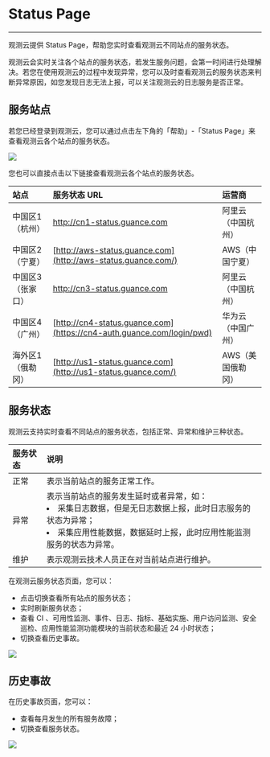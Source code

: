# Status Page
---

观测云提供 Status Page，帮助您实时查看观测云不同站点的服务状态。

观测云会实时关注各个站点的服务状态，若发生服务问题，会第一时间进行处理解决。若您在使用观测云的过程中发现异常，您可以及时查看观测云的服务状态来判断异常原因，如您发现日志无法上报，可以关注观测云的日志服务是否正常。

## 服务站点

若您已经登录到观测云，您可以通过点击左下角的「帮助」-「Status Page」来查看观测云各个站点的服务状态。

![](img/6.status_page_1.png)

您也可以直接点击以下链接查看观测云各个站点的服务状态。

| 站点              | 服务状态 URL                                                 | 运营商             |
| :---------------- | :----------------------------------------------------------- | :----------------- |
| 中国区1（杭州）   | http://cn1-status.guance.com                                 | 阿里云（中国杭州） |
| 中国区2（宁夏）   | [http://aws-status.guance.com](http://aws-status.guance.com/) | AWS（中国宁夏）    |
| 中国区3（张家口） | http://cn3-status.guance.com                                 | 阿里云（中国杭州） |
| 中国区4（广州）   | [http://cn4-status.guance.com](https://cn4-auth.guance.com/login/pwd) | 华为云（中国广州） |
| 海外区1（俄勒冈） | [http://us1-status.guance.com](http://us1-status.guance.com/) | AWS（美国俄勒冈）  |

## 服务状态

观测云支持实时查看不同站点的服务状态，包括正常、异常和维护三种状态。

| 服务状态 | 说明                                                         |
| :------- | :----------------------------------------------------------- |
| 正常     | 表示当前站点的服务正常工作。                                 |
| 异常     | 表示当前站点的服务发生延时或者异常，如：<br><li>采集日志数据，但是无日志数据上报，此时日志服务的状态为异常；<br><li>采集应用性能数据，数据延时上报，此时应用性能监测服务的状态为异常。 |
| 维护     | 表示观测云技术人员正在对当前站点进行维护。                   |

在观测云服务状态页面，您可以：

- 点击切换查看所有站点的服务状态；
- 实时刷新服务状态；
- 查看 CI 、可用性监测、事件、日志、指标、基础实施、用户访问监测、安全巡检、应用性能监测功能模块的当前状态和最近 24 小时状态；
- 切换查看历史事故。

![](img/6.status_page_4.png)

## 历史事故

在历史事故页面，您可以：

- 查看每月发生的所有服务故障；
- 切换查看服务状态。



![](img/6.status_page_3.png)









